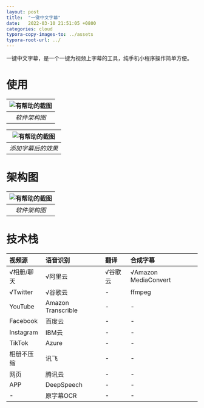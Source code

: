 ```yaml
---
layout: post
title:  "一键中文字幕"
date:   2022-03-10 21:51:05 +0800
categories: cloud
typora-copy-images-to: ../assets
typora-root-url: ../
---
```


一键中文字幕，是一个一键为视频上字幕的工具，纯手机小程序操作简单方便。

# 使用

| ![有帮助的截图](/assets/WX20220310-224241.png) |
| :----------------------------------------: |
|          *软件架构图*          |

| ![有帮助的截图](/assets/WX20220310-224530.png) |
| :----------------------------------------: |
|          *添加字幕后的效果*          |

# 架构图

| ![有帮助的截图](/assets/onekey_srt_jiagou.jpg) |
| :----------------------------------------: |
|          *软件架构图*          |

# 技术栈

| 视频源 | 语音识别 | 翻译 | 合成字幕 |
| :---- | :---- | :---- | :---- |
| √相册/聊天 | √阿里云 | √谷歌云 | √Amazon MediaConvert  |
| √Twitter | √谷歌云 | - |  ffmpeg |
| YouTube       | Amazon Transcrible | - | - |
| Facebook      | 百度云 | -| - |
| Instagram     | IBM云 | - |  - |
| TikTok        | Azure | - |  - |
| 相册不压缩      | 讯飞 | - |  - |
| 网页       | 腾讯云 | - |  - |
| APP  | DeepSpeech | - |  - |
| -             | 原字幕OCR | - |  - |

